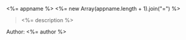<%= appname %>
<%= new Array(appname.length + 1).join("=") %>

> <%= description %>

Author: <%= author %>
